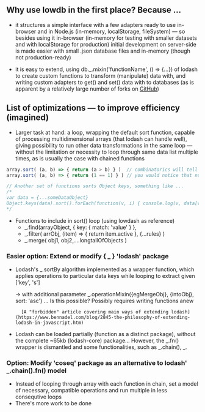 ## Why use lowdb in the first place? Because …

- it structures a simple interface with a few adapters ready to use in-browser and in Node.js (in-memory, localStorage, fileSystem) — so besides using it in-browser (in-memory for testing with smaller datasets and with localStorage for production) initial development on server-side is made easier with small .json database files and in-memory (though not production-ready)

- it is easy to extend, using db._.mixin('functionName', () => {...}) of lodash to create custom functions to transform (manipulate) data with, and writing custom adapters to get() and set() data with to databases (as is apparent by a relatively large number of forks on [GitHub]( https://www.github.com/typicode/lowdb))


## List of optimizations — to improve efficiency (imagined)

- Larger task at hand: a loop, wrapping the default sort function, capable of processing multidimensional arrays (that lodash can handle well), giving possibility to run other data transformations in the same loop — without the limitation or necessity to loop through same data list multiple times, as is usually the case with chained functions

```js
array.sort( (a, b) => { return (a > b) } )  // combinatorics will tell you how many loops are necessary to sort an array of N items
array.sort( (a, b) => { return (1 == 1) } ) // you would notice that number of loops equals number of items in array

// Another set of functions sorts Object keys, something like ...
/*
var data = {...someDataObject}
Object.keys(data).sort().forEach(function(v, i) { console.log(v, data[v]); });
*/
```

- Functions to include in sort() loop (using lowdash as reference)
    - _.find(arrayObject, { key: { match: 'value' } },
    - _.filter( arrObj, (item) => { return item.active }, {...rules} )
    - _.merge( obj1, obj2¸....longtailOfObjects )
    

### Easier option: Extend or modify { _ } 'lodash' package

- Lodash's _.sortBy algorithm implemented as a wrapper function, which applies operations to particular data keys while looping to extract given ['key', 's']

	-> 	with additional parameter _.operationMixin({egMergeObj}, {intoObj}, sort: 'asc')
        … Is this possible? Possibly requires writing functions anew

        [A "forbidden" article covering main ways of extending lodash](https://www.bennadel.com/blog/2845-the-philosophy-of-extending-lodash-in-javascript.htm)
          
- Lodash can be loaded partially (function as a distinct package), without the complete ~65kb (lodash-core) package... However, the _.fn() wrapper is dismantled and some functionalities, such as _.chain(), _.


### Option: Modify 'coseq' package as an alternative to lodash' _.chain().fn() model

- Instead of looping through array with each function in chain, set a model of necessary, compatible operations and run multiple in less consequtive loops
- There's more work to be done
